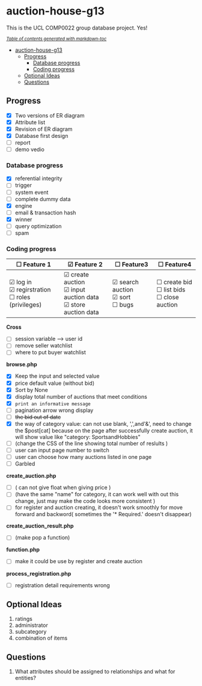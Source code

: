 # auction-house-g13

This is the UCL COMP0022 group database project. Yes!

<small><i><a href='http://ecotrust-canada.github.io/markdown-toc/'>Table of contents generated with markdown-toc</a></i></small>

- [auction-house-g13](#auction-house-g13)
  * [Progress](#progress)
    + [Database progress](#database-progress)
    + [Coding progress](#coding-progress)
  * [Optional Ideas](#optional-ideas)
  * [Questions](#questions)

## Progress

- [x] Two versions of ER diagram
- [x] Attribute list
- [x] Revision of ER diagram
- [x] Database first design
- [ ] report
- [ ] demo vedio

### Database progress

- [x] referential integrity
- [ ] trigger
- [ ] system event
- [ ] complete dummy data
- [x] engine
- [ ] email & transaction hash
- [x] winner
- [ ] query optimization
- [ ] spam

### Coding progress

| &#9744; Feature 1  | &#9745; Feature 2 | &#9744; Feature3 | &#9744; Feature4 |
| -------------------------- | ----------------- | ---------------- | ---------------- |
| &#9745; log in <br>&#9745; regirstration <br>&#9744; roles (privileges)     | &#9745; create auction <br>&#9745; input auction data <br>&#9745; store auction data | &#9745; search auction <br/>&#9745; sort <br/>&#9744; bugs | &#9744; create bid <br/>&#9744; list bids <br/>&#9744; close auction |

**Cross**

- [ ] session variable --> user id
- [ ] remove seller watchlist
- [ ] where to put buyer watchlist

**browse.php**

- [x] Keep the input and selected value
- [x] price default value (without bid)
- [x] Sort by None
- [x] display total number of auctions that meet conditions
- [x] `print an informative message`
- [ ] pagination arrow wrong display
- [ ] ~~the bid out of date~~
- [x] the way of category value: can not use blank, ',',and'&', need to change the $post[cat] because on the page after successfully create auction, it will show value like "category: SportsandHobbies"
- [ ] (change the CSS of the line showing total number of reslults )
- [ ] user can input page number to switch
- [ ] user can choose how many auctions listed in one page
- [ ] Garbled

**create_auction.php**

- [ ] ( can not give float when giving price )
- [ ] (have the same "name" for category, it can work well with out this change, just may make the code looks more consistent )
- [ ] for register and auction creating, it doesn't work smoothly for move forward and backword( sometimes the '* Required.'  doesn't  disappear)

**create_auction_result.php**

- [ ] (make pop a function)

**function.php**

- [ ] make it could be use by register and create auction

**process_registration.php**

- [ ] registration detail requirements wrong

## Optional Ideas

1. ratings
3. administrator
3. subcategory
4. combination of items


## Questions

1. What attributes should be assigned to relationships and what for entities?
